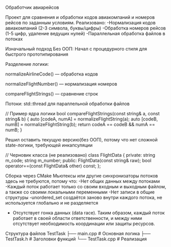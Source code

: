 Обработчик авиарейсов

Проект для сравнения и обработки кодов авиакомпаний и номеров рейсов по заданным условиям. Реализовано:
-Нормализация кодов авиакомпаний (2-3 символа, буквы/цифры)
-Обработка номеров рейсов (1-5 цифр, удаление ведущих нулей)
-Параллельная обработка файлов в потоках

Изначальный подход
Без ООП: Начал с процедурного стиля для быстрого прототипирования

Разделение логики:

normalizeAirlineCode() — обработка кодов

normalizeFlightNumber() — нормализация номеров

compareFlightStrings() — сравнение строк

Потоки: std::thread для параллельной обработки файлов

// Пример ядра логики
bool compareFlightStrings(const string& a, const string& b) {
    auto [codeA, numA] = normalizeFlightString(a);
    auto [codeB, numB] = normalizeFlightString(b);
    return codeA == codeB && numA == numB;
}

Решил оставить текущую версию(без ООП), 
потому что нет сложной state-логики, требующей инкапсуляции

// Черновик класса (не реализовано)
class FlightData {
private:
    string m_code;
    string m_number;
public:
    FlightData(const string& raw);
    bool operator==(const FlightData& other) const;
};


Сборка через CMake
Мьютексы или другие синхронизаторы потоков здесь не требуются, потому что:
-Нет общих данных между потоками
-Каждый поток работает только со своим входным и выходным файлом, а также со своими локальными переменными 
-Нет записи в общие структуры
-unordered_set создаётся заново внутри каждого потока, не используется глобально и не разделяется
- Отсутствует гонка данных (data race).
Таким образом, каждый поток работает в своей области ответственности, и между ними отсутствует необходимость координации или защиты ресурсов.


Структура файлов
TestTask
├── main.cpp            # Основная логика
├── TestTask.h           # Заголовки функций
└── TestTask.cpp          # Реализация
